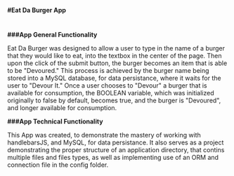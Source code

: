 **#Eat Da Burger App**
#

**###App General Functionality**

Eat Da Burger was designed to allow a user to type in the name of a burger that they would like to eat, into the textbox in the center of the page. Then upon the click of the submit button, the burger becomes an item that is able to be "Devoured." This process is achieved by the burger name being stored into a MySQL database, for data persistance, where it waits for the user to "Devour It." Once a user chooses to "Devour" a burger that is available for consumption, the BOOLEAN variable, which was initialized originally to false by default, becomes true, and the burger is "Devoured", and longer available for consumption.


**###App Technical Functionality**

This App was created, to demonstrate the mastery of working with handlebarsJS, and MySQL, for data persistance. It also serves as a project demonstrating the proper structure of an application directory, that contins multiple files and files types, as well as implementing use of an ORM and connection file in the config folder.


